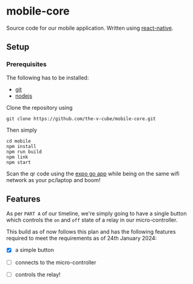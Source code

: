 # mobile-core

Source code for our mobile application. Written using [react-native](https://reactnative.dev/).

## Setup

### Prerequisites
The following has to be installed:
- [git](https://git-scm.com/downloads)
- [nodejs](https://nodejs.org/en/download)

Clone the repository using
```
git clone https://github.com/the-v-cube/mobile-core.git
```
Then simply
```
cd mobile
npm install 
npm run build
npm link
npm start
```
Scan the qr code using the [expo go app](https://expo.dev/client) while being on the same wifi network as your pc/laptop and boom!

## Features
As per `PART A` of our timeline, we're simply going to have a single button which controls the `on` and `off` state of a relay in our micro-controller.

This build as of now follows this plan and has the following features required to meet the requirements as of 24th January 2024:

- [x] a simple button
- [ ] connects to the micro-controller
- [ ] controls the relay!

